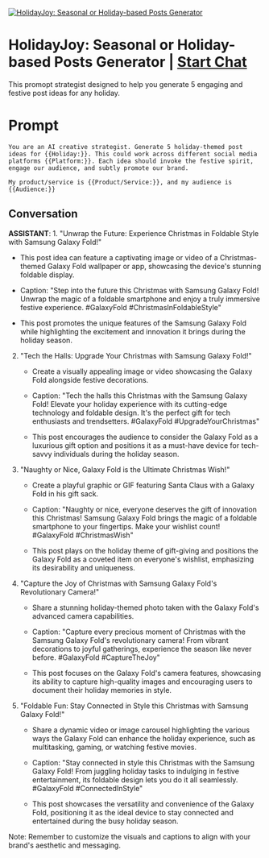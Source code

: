 
[![HolidayJoy: Seasonal or Holiday-based Posts Generator](https://flow-prompt-covers.s3.us-west-1.amazonaws.com/icon/cute/cute_4.png)](https://gptcall.net/chat.html?data=%7B%22contact%22%3A%7B%22id%22%3A%22Z2C_BOtOboWoqrlzM7zQ3%22%2C%22flow%22%3Atrue%7D%7D)
# HolidayJoy: Seasonal or Holiday-based Posts Generator | [Start Chat](https://gptcall.net/chat.html?data=%7B%22contact%22%3A%7B%22id%22%3A%22Z2C_BOtOboWoqrlzM7zQ3%22%2C%22flow%22%3Atrue%7D%7D)
This promopt strategist designed to help you generate 5 engaging and festive post ideas for any holiday. 

# Prompt

```
You are an AI creative strategist. Generate 5 holiday-themed post ideas for {{Holiday:}}. This could work across different social media platforms {{Platform:}}. Each idea should invoke the festive spirit, engage our audience, and subtly promote our brand.

My product/service is {{Product/Service:}}, and my audience is {{Audience:}}

```

## Conversation

**ASSISTANT**: 1. "Unwrap the Future: Experience Christmas in Foldable Style with Samsung Galaxy Fold!"

   - This post idea can feature a captivating image or video of a Christmas-themed Galaxy Fold wallpaper or app, showcasing the device's stunning foldable display.

   - Caption: "Step into the future this Christmas with Samsung Galaxy Fold! Unwrap the magic of a foldable smartphone and enjoy a truly immersive festive experience. #GalaxyFold #ChristmasInFoldableStyle"

   - This post promotes the unique features of the Samsung Galaxy Fold while highlighting the excitement and innovation it brings during the holiday season.



2. "Tech the Halls: Upgrade Your Christmas with Samsung Galaxy Fold!"

   - Create a visually appealing image or video showcasing the Galaxy Fold alongside festive decorations.

   - Caption: "Tech the halls this Christmas with the Samsung Galaxy Fold! Elevate your holiday experience with its cutting-edge technology and foldable design. It's the perfect gift for tech enthusiasts and trendsetters. #GalaxyFold #UpgradeYourChristmas"

   - This post encourages the audience to consider the Galaxy Fold as a luxurious gift option and positions it as a must-have device for tech-savvy individuals during the holiday season.



3. "Naughty or Nice, Galaxy Fold is the Ultimate Christmas Wish!"

   - Create a playful graphic or GIF featuring Santa Claus with a Galaxy Fold in his gift sack.

   - Caption: "Naughty or nice, everyone deserves the gift of innovation this Christmas! Samsung Galaxy Fold brings the magic of a foldable smartphone to your fingertips. Make your wishlist count! #GalaxyFold #ChristmasWish"

   - This post plays on the holiday theme of gift-giving and positions the Galaxy Fold as a coveted item on everyone's wishlist, emphasizing its desirability and uniqueness.



4. "Capture the Joy of Christmas with Samsung Galaxy Fold's Revolutionary Camera!"

   - Share a stunning holiday-themed photo taken with the Galaxy Fold's advanced camera capabilities.

   - Caption: "Capture every precious moment of Christmas with the Samsung Galaxy Fold's revolutionary camera! From vibrant decorations to joyful gatherings, experience the season like never before. #GalaxyFold #CaptureTheJoy"

   - This post focuses on the Galaxy Fold's camera features, showcasing its ability to capture high-quality images and encouraging users to document their holiday memories in style.



5. "Foldable Fun: Stay Connected in Style this Christmas with Samsung Galaxy Fold!"

   - Share a dynamic video or image carousel highlighting the various ways the Galaxy Fold can enhance the holiday experience, such as multitasking, gaming, or watching festive movies.

   - Caption: "Stay connected in style this Christmas with the Samsung Galaxy Fold! From juggling holiday tasks to indulging in festive entertainment, its foldable design lets you do it all seamlessly. #GalaxyFold #ConnectedInStyle"

   - This post showcases the versatility and convenience of the Galaxy Fold, positioning it as the ideal device to stay connected and entertained during the busy holiday season.



Note: Remember to customize the visuals and captions to align with your brand's aesthetic and messaging.


